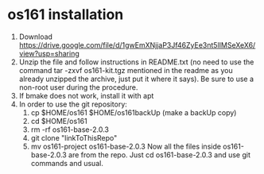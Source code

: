 # os161 installation

1) Download https://drive.google.com/file/d/1gwEmXNjjaP3Jf46ZyEe3nt5lIMSeXeX6/view?usp=sharing
2) Unzip the file and follow instructions in README.txt (no need to use the command tar -zxvf os161-kit.tgz mentioned in the readme as you already unzipped the archive, just put it where it says). Be sure to use a non-root user during the procedure.
3) If bmake does not work, install it with apt
4) In order to use the git repository:
   1) cp $HOME/os161 $HOME/os161backUp (make a backUp copy)
   2) cd $HOME/os161
   3) rm -rf os161-base-2.0.3
   4) git clone "linkToThisRepo"
   5) mv os161-project os161-base-2.0.3
   Now all the files inside os161-base-2.0.3 are from the repo. Just cd os161-base-2.0.3 and use git commands and usual.
   
